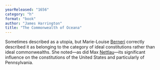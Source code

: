 ```yaml
---
yearReleased: "1656"
category: "h"
format: "book"
author: "James Harrington"
title: "The Commonwealth of Oceana"
---
```

 Sometimes described as a utopia, but Marie-Louise <a href="biblio.htm#Berneri"> Berneri</a> correctly described it as belonging to the category of ideal  constitutions rather than ideal commonwealths. She noted—as did Max <a href="biblio.htm#Nettlau: Esbozo">Nettlau</a>—its significant influence on  the constitutions of the United States and particularly of Pennsylvania.
  